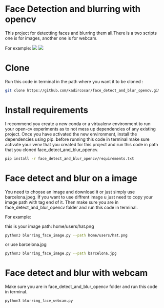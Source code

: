 # Face Detection and blurring with opencv

This project for detectting faces and blurring them all.There is a two scripts one is for images, another one is for webcam.

For example:
   <img  src=https://imgyukle.com/f/2022/02/06/ofy5w8.png></a>
   <img  src=https://imgyukle.com/f/2022/02/06/ofyxKn.png></a>
   
# Clone 
Run this code in terminal in the path  where you want it to be cloned :

```bash
git clone https://github.com/kadircosar/face_detect_and_blur_opencv.git
```

# Install requirements
I recommend you create a new conda or a virtualenv environment to run your open-cv experiments as to not mess up dependencies of any existing project. Once you have activated the new environment, install the dependencies using pip.
before running this code in terminal make sure activate your venv that you created for this project and run this code in path that you cloned face_detect_and_blur_opencv.
```bash
pip install -r face_detect_and_blur_opencv/requirements.txt
```

# Face detect and blur on a image 
You need to choose an image and download it or just simply use barcelona.jpeg.
İf you want to use diffrent image u just need to copy your image path with tag end of it.
Then make sure you are in face_detect_and_blur_opencv folder and run this code in terminal.

For example:

this is your image path: home/users/hat.png
```bash
python3 blurring_face_image.py --path home/users/hat.png
```
or use barcelona.jpg

```bash
python3 blurring_face_image.py --path barcelona.jpg
```
# Face detect and blur with webcam
 Make sure you are in face_detect_and_blur_opencv folder and run this code in terminal.
```bash
python3 blurring_face_webcam.py
```

